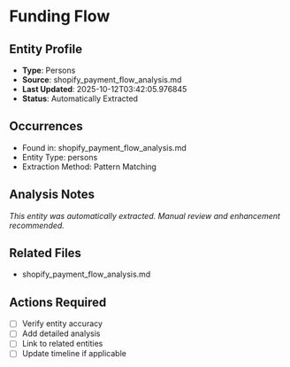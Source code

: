 # Funding Flow

## Entity Profile
- **Type**: Persons
- **Source**: shopify_payment_flow_analysis.md
- **Last Updated**: 2025-10-12T03:42:05.976845
- **Status**: Automatically Extracted

## Occurrences
- Found in: shopify_payment_flow_analysis.md
- Entity Type: persons
- Extraction Method: Pattern Matching

## Analysis Notes
*This entity was automatically extracted. Manual review and enhancement recommended.*

## Related Files
- shopify_payment_flow_analysis.md

## Actions Required
- [ ] Verify entity accuracy
- [ ] Add detailed analysis
- [ ] Link to related entities
- [ ] Update timeline if applicable
